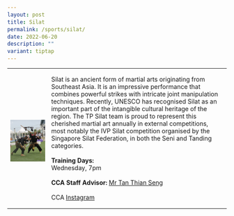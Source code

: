 ```yaml
---
layout: post
title: Silat
permalink: /sports/silat/
date: 2022-06-20
description: ""
variant: tiptap
---
```

<table style="minWidth: 50px">
<colgroup>
<col>
<col>
</colgroup>
<tbody>
<tr>
<td rowspan="1" colspan="1">
<p></p>
<div class="isomer-image-wrapper">
<img style="width: 100%" height="auto" width="100%" alt="" src="/images/Sports/Silat_2.jpg">
</div>
</td>
<td rowspan="1" colspan="1">
<p>Silat is an ancient form of martial arts originating from Southeast Asia.
It is an impressive performance that combines powerful strikes with intricate
joint manipulation techniques. Recently, UNESCO has recognised Silat as
an important part of the intangible cultural heritage of the region. The
TP Silat team is proud to represent this cherished martial art annually
in external competitions, most notably the IVP Silat competition organised
by the Singapore Silat Federation, in both the Seni and Tanding categories.
<br>
<br><strong>Training Days:</strong>
<br>Wednesday, 7pm
<br>
<br><strong>CCA Staff Advisor:</strong>  <a href="mailto:Tan_Thian_Seng@TP.EDU.SG" rel="noopener noreferrer nofollow" target="_blank">Mr Tan Thian Seng</a>
<br>
<br>CCA <a href="https://www.instagram.com/tpsilat" rel="noopener noreferrer nofollow" target="_blank">Instagram</a>
</p>
</td>
</tr>
</tbody>
</table>
<p></p>